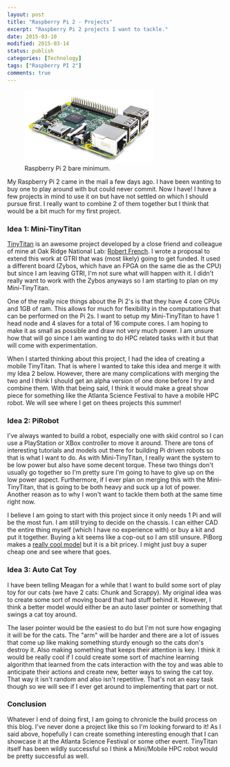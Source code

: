 ```yaml
---
layout: post
title: "Raspberry Pi 2 - Projects"
excerpt: "Raspberry Pi 2 projects I want to tackle."
date: 2015-03-10
modified: 2015-03-14
status: publish
categories: [Technology]
tags: ["Raspberry PI 2"]
comments: true
---
```


<figure>
	<img src="/images/raspberry_pi_2.jpg">
	<figcaption>Raspberry Pi 2 bare minimum.</figcaption>
</figure>

My Raspberry Pi 2 came in the mail a few days ago. I have been wanting to buy one to play around with but could never commit. Now I have! I have a few projects in mind to use it on but have not settled on which I should pursue first. I really want to combine 2 of them together but I think that would be a bit much for my first project.

### Idea 1: Mini-TinyTitan

<a href="http://tinytitan.github.io/" title="TinyTitan" target="_blank">TinyTitan</a> is an awesome project developed by a close friend and colleague of mine at Oak Ridge National Lab: <a href="http://www.robertdfrench.me/" title="Robert French" target="_blank">Robert French</a>. I wrote a proposal to extend this work at GTRI that was (most likely) going to get funded. It used a different board (Zybos, which have an FPGA on the same die as the CPU) but since I am leaving GTRI, I'm not sure what will happen with it. I didn't really want to work with the Zybos anyways so I am starting to plan on my Mini-TinyTitan.

One of the really nice things about the Pi 2's is that they have 4 core CPUs and 1GB of ram. This allows for much for flexibility in the computations that can be performed on the Pi 2s. I want to setup my Mini-TinyTitan to have 1 head node and 4 slaves for a total of 16 compute cores. I am hoping to make it as small as possible and draw not very much power. I am unsure how that will go since I am wanting to do HPC related tasks with it but that will come with experimentation.

When I started thinking about this project, I had the idea of creating a mobile TinyTitan. That is where I wanted to take this idea and merge it with my Idea 2 below. However, there are many complications with merging the two and I think I should get an alpha version of one done before I try and combine them. With that being said, I think it would make a great show piece for something like the Atlanta Science Festival to have a mobile HPC robot. We will see where I get on thees projects this summer!

### Idea 2: PiRobot

I've always wanted to build a robot, especially one with skid control so I can use a PlayStation or XBox controller to move it around. There are tons of interesting tutorials and models out there for building Pi driven robots so that is what I want to do. As with Mini-TinyTitan, I really want the system to be low power but also have some decent torque. These two things don't usually go together so I'm pretty sure I'm going to have to give up on the low power aspect. Furthermore, if I ever plan on merging this with the Mini-TinyTitan, that is going to be both heavy and suck up a lot of power. Another reason as to why I won't want to tackle them both at the same time right now.

I believe I am going to start with this project since it only needs 1 Pi and will be the most fun. I am still trying to decide on the chassis. I can either CAD the entire thing myself (which I have no experience with) or buy a kit and put it together. Buying a kit seems like a cop-out so I am still unsure. PiBorg makes a <a href="https://www.piborg.org/diddyborg" target="_blank">really cool model</a> but it is a bit pricey. I might just buy a super cheap one and see where that goes.

### Idea 3: Auto Cat Toy

I have been telling Meagan for a while that I want to build some sort of play toy for our cats (we have 2 cats: Chunk and Scrappy). My original idea was to create some sort of moving board that had stuff behind it. However, I think a better model would either be an auto laser pointer or something that swings a cat toy around.

The laser pointer would be the easiest to do but I'm not sure how engaging it will be for the cats. The "arm" will be harder and there are a lot of issues that come up like making something sturdy enough so the cats don's destroy it. Also making something that keeps their attention is key. I think it would be really cool if I could create some sort of machine learning algorithm that learned from the cats interaction with the toy and was able to anticipate their actions and create new, better ways to swing the cat toy. That way it isn't random and also isn't repetitive. That's not an easy task though so we will see if I ever get around to implementing that part or not.

### Conclusion

Whatever I end of doing first, I am going to chronicle the build process on this blog. I've never done a project like this so I'm looking forward to it! As I said above, hopefully I can create something interesting enough that I can showcase it at the Atlanta Science Festival or some other event. TinyTitan itself has been wildly successful so I think a Mini/Mobile HPC robot would be pretty successful as well.
